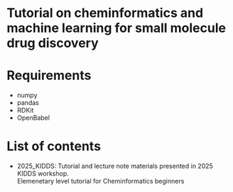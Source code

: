 # Tutorial on cheminformatics and machine learning for small molecule drug discovery


# Requirements
- numpy
- pandas
- RDKit
- OpenBabel

# List of contents
- 2025_KIDDS: Tutorial and lecture note materials presented in 2025 KIDDS workshop. \
  Elemenetary level tutorial for Cheminformatics beginners
